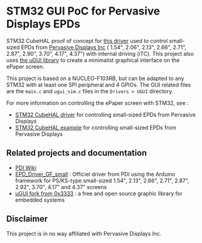 # STM32 GUI PoC for Pervasive Displays EPDs
 
STM32 CubeHAL proof of concept for [this driver](https://github.com/Estylos/EPD_SmallSized_Driver_HAL) used to control small-sized EPDs from [Pervasive Displays Inc](https://www.pervasivedisplays.com/) ( 1.54", 2.06", 2.13", 2.66", 2.71", 2.87", 2.90", 3.70", 4.17", 4.37") with internal driving (iTC). This project also uses [the µGUI library](https://github.com/0x3333/UGUI/) to create a minimalist graphical interface on the ePaper screen.

This project is based on a NUCLEO-F103RB, but can be adapted to any STM32 with at least one SPI peripheral and 4 GPIOs. The GUI related files are the `main.c` and `ugui_sim.c` files in the `Drivers > UGUI` directory.

For more information on controlling the ePaper screen with STM32, see : 
- [STM32 CubeHAL driver](https://github.com/Estylos/EPD_SmallSized_Driver_HAL) for controlling small-sized EPDs from Pervasive Displays
- [STM32 CubeHAL example](https://github.com/Estylos/EPD_SmallSized_Example_HAL) for controlling small-sized EPDs from Pervasive Displays

## Related projects and documentation
- [PDI Wiki](https://docs.pervasivedisplays.com/) 
- [EPD_Driver_GF_small](https://github.com/PervasiveDisplays/EPD_Driver_GF_small/) : Officiel driver from PDI using the Arduino framework for PS/KS-type small-sized 1.54", 2.13", 2.66", 2.71", 2.87", 2.92", 3.70", 4.17" and 4.37" screens
- [µGUI fork from 0x3333](https://github.com/0x3333/UGUI/) : a free and open source graphic library for embedded systems

## Disclaimer

This project is in no way affiliated with Pervasive Displays Inc.